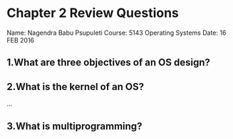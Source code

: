 # Chapter 2 Review Questions
Name: Nagendra Babu Psupuleti
Course: 5143 Operating Systems
Date: 16 FEB 2016

## 1.What are three objectives of an OS design?




## 2.What is the kernel of an OS?



...

## 3.What is multiprogramming?


